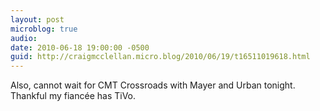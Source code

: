 ```yaml
---
layout: post
microblog: true
audio: 
date: 2010-06-18 19:00:00 -0500
guid: http://craigmcclellan.micro.blog/2010/06/19/t16511019618.html
---
```

Also, cannot wait for CMT Crossroads with Mayer and Urban tonight. Thankful my fiancée has TiVo.
